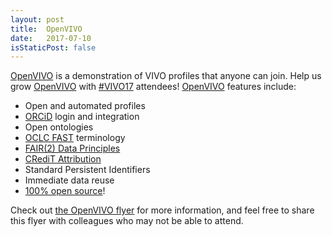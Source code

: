 ```yaml
---
layout: post
title:  OpenVIVO
date:   2017-07-10
isStaticPost: false
---
```


[OpenVIVO](http://openvivo.org) is a demonstration of VIVO profiles that anyone can join. Help us grow [OpenVIVO](http://openvivo.org) with [#VIVO17](https://twitter.com/search?q=%23vivo17) attendees! [OpenVIVO](http://openvivo.org) features include:

* Open and automated profiles
* [ORCiD](https://orcid.org) login and integration
* Open ontologies
* [OCLC FAST](http://www.oclc.org/research/themes/data-science/fast.html) terminology
* [FAIR(2) Data Principles](https://www.force11.org/group/fairgroup/fairprinciples)
* [CRediT Attribution](https://www.force11.org/group/attributionwg)
* Standard Persistent Identifiers
* Immediate data reuse
* [100% open source](https://github.com/OpenVIVO)!

Check out [the OpenVIVO flyer](/assets/VIVO17OpenVIVOFlyer.pdf) for more information, and feel free to share this flyer with colleagues who may not be able to attend.
